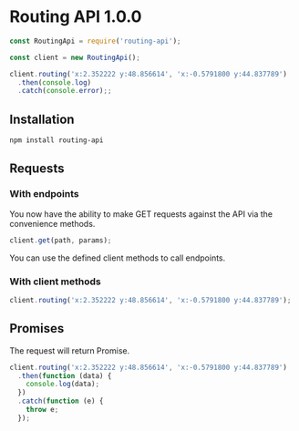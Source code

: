 # Routing API 1.0.0

```javascript
const RoutingApi = require('routing-api');

const client = new RoutingApi();

client.routing('x:2.352222 y:48.856614', 'x:-0.5791800 y:44.837789')
  .then(console.log)
  .catch(console.error);;
```

## Installation

`npm install routing-api`

## Requests

### With endpoints

You now have the ability to make GET requests against the API via the convenience methods.

```javascript
client.get(path, params);
```

You can use the defined client methods to call endpoints.

### With client methods

```javascript
client.routing('x:2.352222 y:48.856614', 'x:-0.5791800 y:44.837789');
```

## Promises

The request will return Promise.

```javascript
client.routing('x:2.352222 y:48.856614', 'x:-0.5791800 y:44.837789')
  .then(function (data) {
    console.log(data);
  })
  .catch(function (e) {
    throw e;
  });
```
